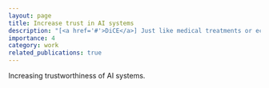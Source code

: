 ```yaml
---
layout: page
title: Increase trust in AI systems
description: "[<a href='#'>DiCE</a>] Just like medical treatments or economic policies, AI systems are modern interventions in our society. I build methods to help experts interpret an AI system's output and estimate their (differential) impact on different subpopulations. "
importance: 4
category: work
related_publications: true
---
```


Increasing trustworthiness of AI systems.
